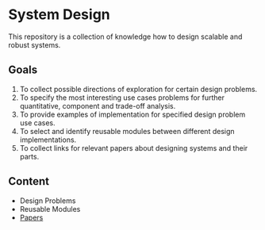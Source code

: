 # System Design

This repository is a collection of knowledge how to design scalable and robust systems.

## Goals

1. To collect possible directions of exploration for certain design problems.
1. To specify the most interesting use cases problems for further quantitative, component and trade-off analysis.
1. To provide examples of implementation for specified design problem use cases.
1. To select and identify reusable modules between different design implementations.
1. To collect links for relevant papers about designing systems and their parts.

## Content

- Design Problems
- Reusable Modules
- [Papers](papers/README.md)
